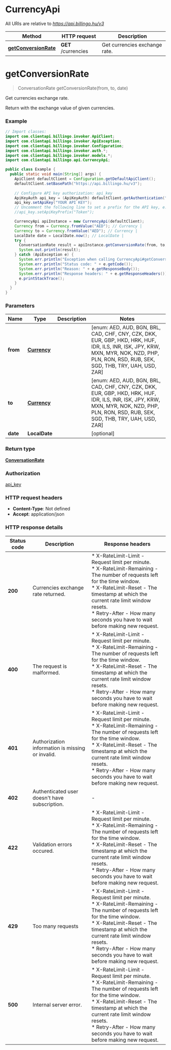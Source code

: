 # CurrencyApi

All URIs are relative to *https://api.billingo.hu/v3*

| Method | HTTP request | Description |
|------------- | ------------- | -------------|
| [**getConversionRate**](CurrencyApi.md#getConversionRate) | **GET** /currencies | Get currencies exchange rate. |


<a id="getConversionRate"></a>
# **getConversionRate**
> ConversationRate getConversionRate(from, to, date)

Get currencies exchange rate.

Return with the exchange value of given currencies.

### Example
```java
// Import classes:
import com.clientapi.billingo.invoker.ApiClient;
import com.clientapi.billingo.invoker.ApiException;
import com.clientapi.billingo.invoker.Configuration;
import com.clientapi.billingo.invoker.auth.*;
import com.clientapi.billingo.invoker.models.*;
import com.clientapi.billingo.api.CurrencyApi;

public class Example {
  public static void main(String[] args) {
    ApiClient defaultClient = Configuration.getDefaultApiClient();
    defaultClient.setBasePath("https://api.billingo.hu/v3");
    
    // Configure API key authorization: api_key
    ApiKeyAuth api_key = (ApiKeyAuth) defaultClient.getAuthentication("api_key");
    api_key.setApiKey("YOUR API KEY");
    // Uncomment the following line to set a prefix for the API key, e.g. "Token" (defaults to null)
    //api_key.setApiKeyPrefix("Token");

    CurrencyApi apiInstance = new CurrencyApi(defaultClient);
    Currency from = Currency.fromValue("AED"); // Currency | 
    Currency to = Currency.fromValue("AED"); // Currency | 
    LocalDate date = LocalDate.now(); // LocalDate | 
    try {
      ConversationRate result = apiInstance.getConversionRate(from, to, date);
      System.out.println(result);
    } catch (ApiException e) {
      System.err.println("Exception when calling CurrencyApi#getConversionRate");
      System.err.println("Status code: " + e.getCode());
      System.err.println("Reason: " + e.getResponseBody());
      System.err.println("Response headers: " + e.getResponseHeaders());
      e.printStackTrace();
    }
  }
}
```

### Parameters

| Name | Type | Description  | Notes |
|------------- | ------------- | ------------- | -------------|
| **from** | [**Currency**](.md)|  | [enum: AED, AUD, BGN, BRL, CAD, CHF, CNY, CZK, DKK, EUR, GBP, HKD, HRK, HUF, IDR, ILS, INR, ISK, JPY, KRW, MXN, MYR, NOK, NZD, PHP, PLN, RON, RSD, RUB, SEK, SGD, THB, TRY, UAH, USD, ZAR] |
| **to** | [**Currency**](.md)|  | [enum: AED, AUD, BGN, BRL, CAD, CHF, CNY, CZK, DKK, EUR, GBP, HKD, HRK, HUF, IDR, ILS, INR, ISK, JPY, KRW, MXN, MYR, NOK, NZD, PHP, PLN, RON, RSD, RUB, SEK, SGD, THB, TRY, UAH, USD, ZAR] |
| **date** | **LocalDate**|  | [optional] |

### Return type

[**ConversationRate**](ConversationRate.md)

### Authorization

[api_key](../README.md#api_key)

### HTTP request headers

 - **Content-Type**: Not defined
 - **Accept**: application/json

### HTTP response details
| Status code | Description | Response headers |
|-------------|-------------|------------------|
| **200** | Currencies exchange rate returned. |  * X-RateLimit-Limit - Request limit per minute. <br>  * X-RateLimit-Remaining - The number of requests left for the time window. <br>  * X-RateLimit-Reset - The timestamp at which the current rate limit window resets. <br>  * Retry-After - How many seconds you have to wait before making new request. <br>  |
| **400** | The request is malformed. |  * X-RateLimit-Limit - Request limit per minute. <br>  * X-RateLimit-Remaining - The number of requests left for the time window. <br>  * X-RateLimit-Reset - The timestamp at which the current rate limit window resets. <br>  * Retry-After - How many seconds you have to wait before making new request. <br>  |
| **401** | Authorization information is missing or invalid. |  * X-RateLimit-Limit - Request limit per minute. <br>  * X-RateLimit-Remaining - The number of requests left for the time window. <br>  * X-RateLimit-Reset - The timestamp at which the current rate limit window resets. <br>  * Retry-After - How many seconds you have to wait before making new request. <br>  |
| **402** | Authenticated user doesn&#39;t have subscription. |  -  |
| **422** | Validation errors occured. |  * X-RateLimit-Limit - Request limit per minute. <br>  * X-RateLimit-Remaining - The number of requests left for the time window. <br>  * X-RateLimit-Reset - The timestamp at which the current rate limit window resets. <br>  * Retry-After - How many seconds you have to wait before making new request. <br>  |
| **429** | Too many requests |  * X-RateLimit-Limit - Request limit per minute. <br>  * X-RateLimit-Remaining - The number of requests left for the time window. <br>  * X-RateLimit-Reset - The timestamp at which the current rate limit window resets. <br>  * Retry-After - How many seconds you have to wait before making new request. <br>  |
| **500** | Internal server error. |  * X-RateLimit-Limit - Request limit per minute. <br>  * X-RateLimit-Remaining - The number of requests left for the time window. <br>  * X-RateLimit-Reset - The timestamp at which the current rate limit window resets. <br>  * Retry-After - How many seconds you have to wait before making new request. <br>  |

